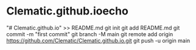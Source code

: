 # Clematic.github.ioecho 
"# Clematic.github.io" >> README.md
git init
git add README.md
git commit -m "first commit"
git branch -M main
git remote add origin https://github.com/Clematic/Clematic.github.io.git
git push -u origin main
